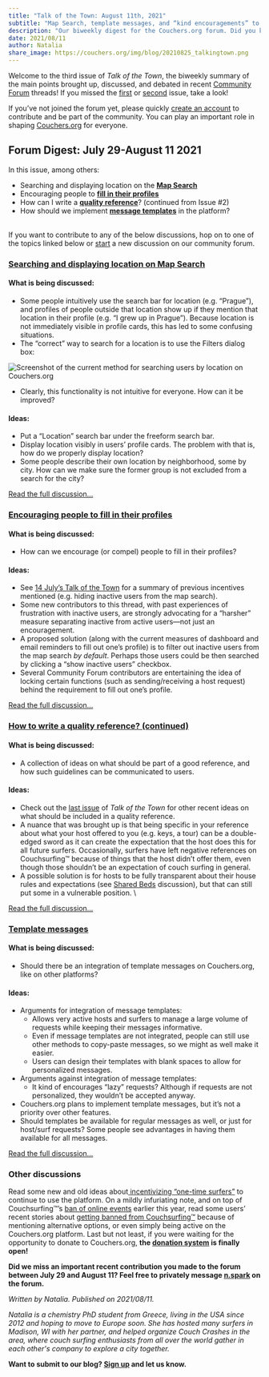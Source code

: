 ```yaml
---
title: "Talk of the Town: August 11th, 2021"
subtitle: "Map Search, template messages, and “kind encouragements” to fill in your profile!"
description: "Our biweekly digest for the Couchers.org forum. Did you know we have vibrant public discussions about couch surfing and the future of Couchers.org? Everyone is welcome to participate!"
date: 2021/08/11
author: Natalia
share_image: https://couchers.org/img/blog/20210825_talkingtown.png
---
```


Welcome to the third issue of _Talk of the Town_, the biweekly summary of the main points brought up, discussed, and debated in recent [Community Forum](https://community.couchers.org/) threads! If you missed the [first](https://couchers.org/blog/2021/07/17/talk-of-the-town/) or [second](https://couchers.org/blog/2021/07/28/talk-of-the-town/) issue, take a look!

If you’ve not joined the forum yet, please quickly [create an account](https://community.couchers.org/) to contribute and be part of the community. You can play an important role in shaping [Couchers.org](https://couchers.org/) for everyone.


## **Forum Digest: July 29-August 11 2021**

In this issue, among others:



* Searching and displaying location on the **[Map Search](https://community.couchers.org/t/displaying-people-on-the-map-city-not-shown/1331)**
* Encouraging people to **[fill in their profiles](https://community.couchers.org/t/encourage-people-to-fill-in-their-profiles/1137/16)**
* How can I write a **[quality reference](https://community.couchers.org/t/how-do-you-write-a-quality-reference/1333/14)**? (continued from Issue #2)
* How should we implement **[message templates](https://community.couchers.org/t/template-messages/1406)** in the platform?

 \
If you want to contribute to any of the below discussions, hop on to one of the topics linked below or [start](https://community.couchers.org/) a new discussion on our community forum.


### **[Searching and displaying location on Map Search](https://community.couchers.org/t/displaying-people-on-the-map-city-not-shown/1331)**


#### **What is being discussed:**



* Some people intuitively use the search bar for location (e.g. “Prague”), and profiles of people outside that location show up if they mention that location in their profile (e.g. “I grew up in Prague”). Because location is not immediately visible in profile cards, this has led to some confusing situations.
* The “correct” way to search for a location is to use the Filters dialog box:


![Screenshot of the current method for searching users by location on Couchers.org](/img/blog/20219811_map_search.png "A portion of the Map Search page is shown. A red circle highlights the 'Filters' button, which opens up the displayed dialog box. The top of the dialog box reads 'Near Location...', which represents the search field for location.")



* Clearly, this functionality is not intuitive for everyone. How can it be improved?



#### **Ideas:**



* Put a “Location” search bar under the freeform search bar.
* Display location visibly in users’ profile cards. The problem with that is, how do we properly display location?
* Some people describe their own location by neighborhood, some by city. How can we make sure the former group is not excluded from a search for the city?

[Read the full discussion...](https://community.couchers.org/t/displaying-people-on-the-map-city-not-shown/1331)


### **[Encouraging people to fill in their profiles](https://community.couchers.org/t/encourage-people-to-fill-in-their-profiles/1137)**


#### **What is being discussed:**



* How can we encourage (or compel) people to fill in their profiles?


#### **Ideas:**



* See [14 July’s Talk of the Town](https://couchers.org/blog/2021/07/17/talk-of-the-town/#:~:text=Encouraging%20people%20to%20fill%20in%20their%20profiles) for a summary of previous incentives mentioned (e.g. hiding inactive users from the map search).
* Some new contributors to this thread, with past experiences of frustration with inactive users, are strongly advocating for a “harsher” measure separating inactive from active users—not just an encouragement.
* A proposed solution (along with the current measures of dashboard and email reminders to fill out one’s profile) is to filter out inactive users from the map search _by default_. Perhaps those users could be then searched by clicking a “show inactive users” checkbox.
* Several Community Forum contributors are entertaining the idea of locking certain functions (such as sending/receiving a host request) behind the requirement to fill out one’s profile.

[Read the full discussion...](https://community.couchers.org/t/encourage-people-to-fill-in-their-profiles/1137)


### **[How to write a quality reference? (continued)](https://community.couchers.org/t/how-do-you-write-a-quality-reference/1333)**


#### **What is being discussed:**



* A collection of ideas on what should be part of a good reference, and how such guidelines can be communicated to users.


#### **Ideas:**



* Check out the [last issue](https://couchers.org/blog/2021/07/28/talk-of-the-town/#:~:text=A%20collection%20of%20ideas%20on%20what%20should%20be%20part%20of%20a%20good%20reference) of _Talk of the Town_ for other recent ideas on what should be included in a quality reference.
* A nuance that was brought up is that being specific in your reference about what your host offered to you (e.g. keys, a tour) can be a double-edged sword as it can create the expectation that the host does this for all future surfers. Occasionally, surfers have left negative references on Couchsurfing™ because of things that the host didn’t offer them, even though those shouldn’t be an expectation of couch surfing in general.
* A possible solution is for hosts to be fully transparent about their house rules and expectations (see [Shared Beds](https://community.couchers.org/t/shared-beds/550/34) discussion), but that can still put some in a vulnerable position. \


[Read the full discussion…](https://community.couchers.org/t/how-do-you-write-a-quality-reference/1333)


### **[Template messages](https://community.couchers.org/t/template-messages/1406)**


#### **What is being discussed:**



* Should there be an integration of template messages on Couchers.org, like on other platforms?


#### **Ideas:**



* Arguments for integration of message templates:
    * Allows very active hosts and surfers to manage a large volume of requests while keeping their messages informative.
    * Even if message templates are not integrated, people can still use other methods to copy-paste messages, so we might as well make it easier.
    * Users can design their templates with blank spaces to allow for personalized messages.
* Arguments against integration of message templates:
    * It kind of encourages “lazy” requests? Although if requests are not personalized, they wouldn’t be accepted anyway.
* Couchers.org plans to implement template messages, but it’s not a priority over other features.
* Should templates be available for regular messages as well, or just for host/surf requests? Some people see advantages in having them available for all messages.


[Read the full discussion…](https://community.couchers.org/t/template-messages/1406)


### **Other discussions**

Read some new and old ideas about[ incentivizing “one-time surfers”](https://community.couchers.org/t/how-can-we-incentivize-guests-to-keep-using-the-platform-or-become-hosts-themselves/710/11) to continue to use the platform. On a mildly infuriating note, and on top of Couchsurfing™’s [ban of online events](https://couchers.org/blog/2021/03/25/couch-surfing-online-events-community/) earlier this year, read some users’ recent stories about [getting banned from Couchsurfing™](https://community.couchers.org/t/account-on-couchsurfing-com-suspended-for-mentioning-alternatives/1420) because of mentioning alternative options, or even simply being active on the Couchers.org platform. Last but not least, if you were waiting for the opportunity to donate to Couchers.org, **the [donation system](https://community.couchers.org/t/donate-and-become-a-financial-contributor/1425) is finally open!**


**Did we miss an important recent contribution you made to the forum between July 29 and August 11? Feel free to privately message [n.spark](https://community.couchers.org/u/n.spark) on the forum.**

_Written by Natalia. Published on 2021/08/11._

_Natalia is a chemistry PhD student from Greece, living in the USA since 2012 and hoping to move to Europe soon. She has hosted many surfers in Madison, WI with her partner, and helped organize Couch Crashes in the area, where couch surfing enthusiasts from all over the world gather in each other's company to explore a city together._

**Want to submit to our blog? [Sign up](/volunteer) and let us know.**
